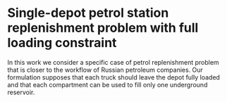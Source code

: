 # Single-depot petrol station replenishment problem with full loading constraint

In this work we consider a specific case of petrol replenishment problem that is closer to the
workflow of Russian petroleum companies. Our formulation supposes that each
truck should leave the depot fully loaded and that each compartment can be
used to fill only one underground reservoir.
